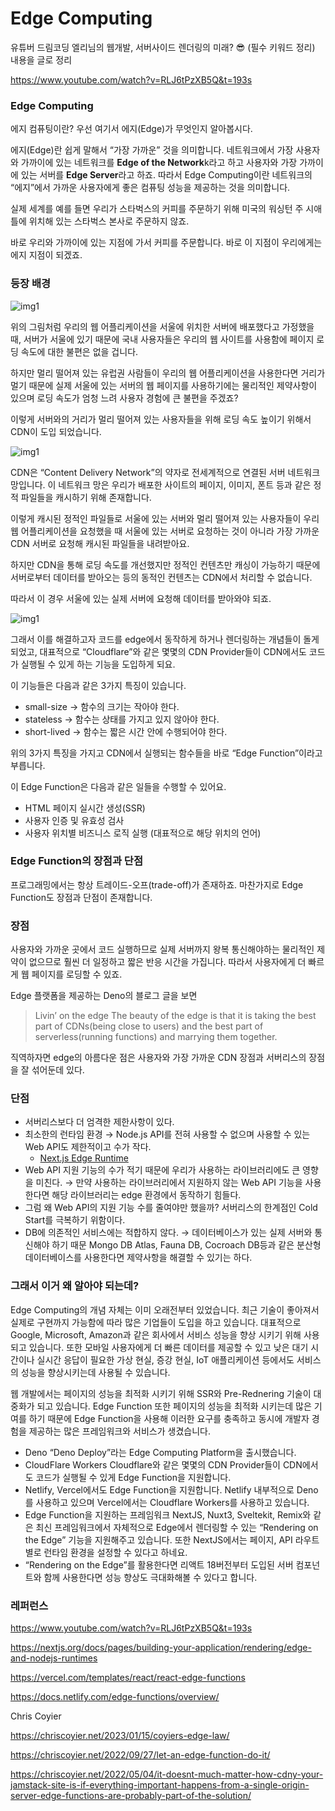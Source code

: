# Edge Computing

유튜버 드림코딩 엘리님의 웹개발, 서버사이드 렌더링의 미래? 😎 (필수 키워드 정리) 내용을 글로 정리

https://www.youtube.com/watch?v=RLJ6tPzXB5Q&t=193s

### Edge Computing

에지 컴퓨팅이란? 우선 여기서 에지(Edge)가 무엇인지 알아봅시다.

에지(Edge)란 쉽게 말해서 “가장 가까운” 것을 의미합니다. 네트워크에서 가장 사용자와 가까이에 있는 네트워크를 **Edge of the Network**k라고 하고 사용자와 가장 가까이에 있는 서버를 **Edge Server**라고 하죠. 따라서 Edge Computing이란 네트워크의 “에지”에서 가까운 사용자에게 좋은 컴퓨팅 성능을 제공하는 것을 의미합니다.

실제 세계를 예를 들면 우리가 스타벅스의 커피를 주문하기 위해 미국의 워싱턴 주 시애틀에 위치해 있는 스타벅스 본사로 주문하지 않죠.

바로 우리와 가까이에 있는 지점에 가서 커피를 주문합니다. 바로 이 지점이 우리에게는 에지 지점이 되겠죠.

### 등장 배경

![img1](./assets/edge1.png)

위의 그림처럼 우리의 웹 어플리케이션을 서울에 위치한 서버에 배포했다고 가정했을 때, 서버가 서울에 있기 때문에 국내 사용자들은 우리의 웹 사이트를 사용함에 페이지 로딩 속도에 대한 불편은 없을 겁니다.

하지만 멀리 떨어져 있는 유럽권 사람들이 우리의 웹 어플리케이션을 사용한다면 거리가 멀기 때문에 실제 서울에 있는 서버의 웹 페이지를 사용하기에는 물리적인 제약사항이 있으며 로딩 속도가 엄청 느려 사용자 경험에 큰 불편을 주겠죠?

이렇게 서버와의 거리가 멀리 떨어져 있는 사용자들을 위해 로딩 속도 높이기 위해서 CDN이 도입 되었습니다.

![img1](./assets/edge2.png)

CDN은 “Content Delivery Network”의 약자로 전세계적으로 연결된 서버 네트워크 망입니다. 이 네트워크 망은 우리가 배포한 사이트의 페이지, 이미지, 폰트 등과 같은 정적 파일들을 캐시하기 위해 존재합니다.

이렇게 캐시된 정적인 파일들로 서울에 있는 서버와 멀리 떨어져 있는 사용자들이 우리 웹 어플리케이션을 요청했을 때 서울에 있는 서버로 요청하는 것이 아니라 가장 가까운 CDN 서버로 요청해 캐시된 파일들을 내려받아요.

하지만 CDN을 통해 로딩 속도를 개선했지만 정적인 컨텐츠만 캐싱이 가능하기 때문에 서버로부터 데이터를 받아오는 등의 동적인 컨텐츠는 CDN에서 처리할 수 없습니다.

따라서 이 경우 서울에 있는 실제 서버에 요청해 데이터를 받아와야 되죠.

![img1](./assets/edge3.png)

그래서 이를 해결하고자 코드를 edge에서 동작하게 하거나 렌더링하는 개념들이 돌게 되었고, 대표적으로 “Cloudflare”와 같은 몇몇의 CDN Provider들이 CDN에서도 코드가 실행될 수 있게 하는 기능을 도입하게 되요.

이 기능들은 다음과 같은 3가지 특징이 있습니다.

- small-size → 함수의 크기는 작아야 한다.
- stateless → 함수는 상태를 가지고 있지 않아야 한다.
- short-lived → 함수는 짧은 시간 안에 수행되어야 한다.

위의 3가지 특징을 가지고 CDN에서 실행되는 함수들을 바로 “Edge Function”이라고 부릅니다.

이 Edge Function은 다음과 같은 일들을 수행할 수 있어요.

- HTML 페이지 실시간 생성(SSR)
- 사용자 인증 및 유효성 검사
- 사용자 위치별 비즈니스 로직 실행 (대표적으로 해당 위치의 언어)

### Edge Function의 장점과 단점

프로그래밍에서는 항상 트레이드-오프(trade-off)가 존재하죠. 마찬가지로 Edge Function도 장점과 단점이 존재합니다.

### 장점

사용자와 가까운 곳에서 코드 실행하므로 실제 서버까지 왕복 통신해야하는 물리적인 제약이 없으므로 훨씬 더 일정하고 짧은 반응 시간을 가집니다. 따라서 사용자에게 더 빠르게 웹 페이지를 로딩할 수 있죠.

Edge 플랫폼을 제공하는 Deno의 블로그 글을 보면

> Livin’ on the edge
> The beauty of the edge is that it is taking the best part of CDNs(being close to users) and the best part of serverless(running functions) and marrying them together.

직역하자면 edge의 아름다운 점은 사용자와 가장 가까운 CDN 장점과 서버리스의 장점을 잘 섞어둔데 있다.

### 단점

- 서버리스보다 더 엄격한 제한사항이 있다.
- 최소한의 런타임 환경 → Node.js API를 전혀 사용할 수 없으며 사용할 수 있는 Web API도 제한적이고 수가 작다.
  - [Next.js Edge Runtime](https://nextjs.org/docs/pages/api-reference/edge)
- Web API 지원 기능의 수가 적기 때문에 우리가 사용하는 라이브러리에도 큰 영향을 미친다. → 만약 사용하는 라이브러리에서 지원하지 않는 Web API 기능을 사용한다면 해당 라이브러리는 edge 환경에서 동작하기 힘들다.
- 그럼 왜 Web API의 지원 기능 수를 줄여야만 했을까? 서버리스의 한계점인 Cold Start를 극복하기 위함이다.
- DB에 의존적인 서비스에는 적합하지 않다. → 데이터베이스가 있는 실제 서버와 통신해야 하기 때문 Mongo DB Atlas, Fauna DB, Cocroach DB등과 같은 분산형 데이터베이스를 사용한다면 제약사항을 해결할 수 있기는 하다.

### 그래서 이거 왜 알아야 되는데?

Edge Computing의 개념 자체는 이미 오래전부터 있었습니다. 최근 기술이 좋아져서 실제로 구현까지 가능함에 따라 많은 기업들이 도입을 하고 있습니다. 대표적으로 Google, Microsoft, Amazon과 같은 회사에서 서비스 성능을 향상 시키기 위해 사용되고 있습니다. 또한 모바일 사용자에게 더 빠른 데이터를 제공할 수 있고 낮은 대기 시간이나 실시간 응답이 필요한 가상 현실, 증강 현실, IoT 애플리케이션 등에서도 서비스의 성능을 향상시키는데 사용될 수 있습니다.

웹 개발에서는 페이지의 성능을 최적화 시키기 위해 SSR와 Pre-Rednering 기술이 대중화가 되고 있습니다. Edge Function 또한 페이지의 성능을 최적화 시키는데 많은 기여를 하기 때문에 Edge Function을 사용해 이러한 요구를 충족하고 동시에 개발자 경험을 제공하는 많은 프레임워크와 서비스가 생겼습니다.

- Deno
  “Deno Deploy”라는 Edge Computing Platform을 출시했습니다.
- CloudFlare Workers
  Cloudflare와 같은 몇몇의 CDN Provider들이 CDN에서도 코드가 실행될 수 있게 Edge Function을 지원합니다.
- Netlify, Vercel에서도 Edge Function을 지원합니다.
  Netlify 내부적으로 Deno를 사용하고 있으며 Vercel에서는 Cloudflare Workers를 사용하고 있습니다.
- Edge Function을 지원하는 프레임워크
  NextJS, Nuxt3, Sveltekit, Remix와 같은 최신 프레임워크에서 자체적으로 Edge에서 렌더링할 수 있는 “Rendering on the Edge” 기능을 지원해주고 있습니다.
  또한 NextJS에서는 페이지, API 라우트 별로 런타임 환경을 설정할 수 있다고 하네요.
- “Rendering on the Edge”를 활용한다면 리액트 18버전부터 도입된 서버 컴포넌트와 함께 사용한다면 성능 향상도 극대화해볼 수 있다고 합니다.

### 레퍼런스

https://www.youtube.com/watch?v=RLJ6tPzXB5Q&t=193s

https://nextjs.org/docs/pages/building-your-application/rendering/edge-and-nodejs-runtimes

https://vercel.com/templates/react/react-edge-functions

https://docs.netlify.com/edge-functions/overview/

Chris Coyier

https://chriscoyier.net/2023/01/15/coyiers-edge-law/

https://chriscoyier.net/2022/09/27/let-an-edge-function-do-it/

https://chriscoyier.net/2022/05/04/it-doesnt-much-matter-how-cdny-your-jamstack-site-is-if-everything-important-happens-from-a-single-origin-server-edge-functions-are-probably-part-of-the-solution/

